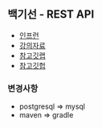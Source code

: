 ## 백기선 - REST API

- [인프런](https://www.inflearn.com/course/spring_rest-api)
- [강의자료](https://docs.google.com/document/d/1GFo3W6XxqhxDVVqxiSEtqkuVCX93Tdb3xzINRtTIx10/edit?usp=sharing)
- [참고깃랩](https://gitlab.com/whiteship/natural)
- [참고깃헙](https://github.com/keesun/study/tree/master/rest-api-with-spring)

### 변경사항
- postgresql => mysql<br>
- maven => gradle 
